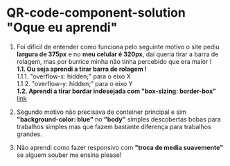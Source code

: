 <h1>QR-code-component-solution "Oque eu aprendi"</h1>


1. Foi dificil de entender como funciona pelo seguinte motivo o site 
pediu <b>largura de 375px</b> e no <b>meu celular é 320px</b>, 
daí queria tirar a barra de rolagem, mas por burrice minha não tinha
percebido que era maior !<br>
  <b> 1.1. Ou seja aprendi a tirar barra de rolagem !</b><br>
        1.1.1. "overflow-x: hidden;" para o eixo X <br>
        1.1.2. "overflow-y: hidden;" para o eixo Y <br>
  <b> 1.2. Aprendi a tirar bordar indesejada com "box-sizing: border-box"</b> [link](https://www.alura.com.br/artigos/entendendo-como-funciona-box-model-e-o-box-sizing?gclid=CjwKCAjw9e6SBhB2EiwA5myr9iZKPu7b84kU49919CZ69nIlNeYdJw2OA-qMjzaPcCgCc2WxYh33ABoCRsoQAvD_BwE)

2. Segundo motivo não precisava de conteiner principal e sim
<b>"background-color: blue"</b> no <b>"body"</b> simples descobertas bobas para 
trabalhos simples mas que fazem bastante diferença para trabalhos
grandes.

3. Não aprendi como fazer responsivo com <b>"troca de media suavemente"</b> se
alguem souber me ensina please!


